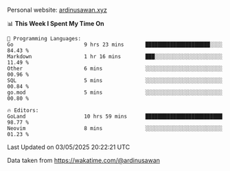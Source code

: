 Personal website: [ardinusawan.xyz](https://ardinusawan.xyz)

<!--START_SECTION:waka-->
📊 **This Week I Spent My Time On** 

```text
💬 Programming Languages: 
Go                       9 hrs 23 mins       █████████████████████░░░░   84.43 % 
Markdown                 1 hr 16 mins        ███░░░░░░░░░░░░░░░░░░░░░░   11.49 % 
Other                    6 mins              ░░░░░░░░░░░░░░░░░░░░░░░░░   00.96 % 
SQL                      5 mins              ░░░░░░░░░░░░░░░░░░░░░░░░░   00.84 % 
go.mod                   5 mins              ░░░░░░░░░░░░░░░░░░░░░░░░░   00.80 % 

🔥 Editors: 
GoLand                   10 hrs 59 mins      █████████████████████████   98.77 % 
Neovim                   8 mins              ░░░░░░░░░░░░░░░░░░░░░░░░░   01.23 % 
```


 Last Updated on 03/05/2025 20:22:21 UTC
<!--END_SECTION:waka-->
Data taken from https://wakatime.com/@ardinusawan
